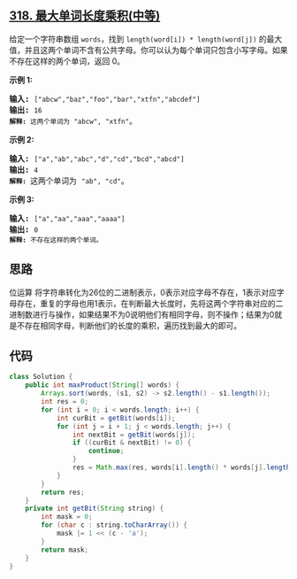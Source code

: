 ## [318. 最大单词长度乘积(中等)](https://leetcode-cn.com/problems/maximum-product-of-word-lengths/)
<div class="notranslate"><p>给定一个字符串数组&nbsp;<code>words</code>，找到&nbsp;<code>length(word[i]) * length(word[j])</code>&nbsp;的最大值，并且这两个单词不含有公共字母。你可以认为每个单词只包含小写字母。如果不存在这样的两个单词，返回 0。</p>

<p><strong>示例&nbsp;1:</strong></p>

<pre><strong>输入:</strong> <code>["abcw","baz","foo","bar","xtfn","abcdef"]</code>
<strong>输出: </strong><code>16 
<strong>解释:</strong> 这两个单词为<strong> </strong></code><code>"abcw", "xtfn"</code>。</pre>

<p><strong>示例 2:</strong></p>

<pre><strong>输入:</strong> <code>["a","ab","abc","d","cd","bcd","abcd"]</code>
<strong>输出: </strong><code>4 
<strong>解释: </strong></code>这两个单词为 <code>"ab", "cd"</code>。</pre>

<p><strong>示例 3:</strong></p>

<pre><strong>输入:</strong> <code>["a","aa","aaa","aaaa"]</code>
<strong>输出: </strong><code>0 
<strong>解释: </strong>不存在这样的两个单词。</code></pre>
</div>

## 思路
位运算
将字符串转化为26位的二进制表示，0表示对应字母不存在，1表示对应字母存在，重复的字母也用1表示，在判断最大长度时，先将这两个字符串对应的二进制数进行与操作，如果结果不为0说明他们有相同字母，则不操作；结果为0就是不存在相同字母，判断他们的长度的乘积，遍历找到最大的即可。

## 代码
```java
class Solution {
    public int maxProduct(String[] words) {
        Arrays.sort(words, (s1, s2) -> s2.length() - s1.length());
        int res = 0;
        for (int i = 0; i < words.length; i++) {
            int curBit = getBit(words[i]);
            for (int j = i + 1; j < words.length; j++) {
                int nextBit = getBit(words[j]);
                if ((curBit & nextBit) != 0) {
                    continue;
                }
                res = Math.max(res, words[i].length() * words[j].length());
            }
        }
        return res;
    }
    private int getBit(String string) {
        int mask = 0;
        for (char c : string.toCharArray()) {
            mask |= 1 << (c - 'a');
        }
        return mask;
    }
}
```
